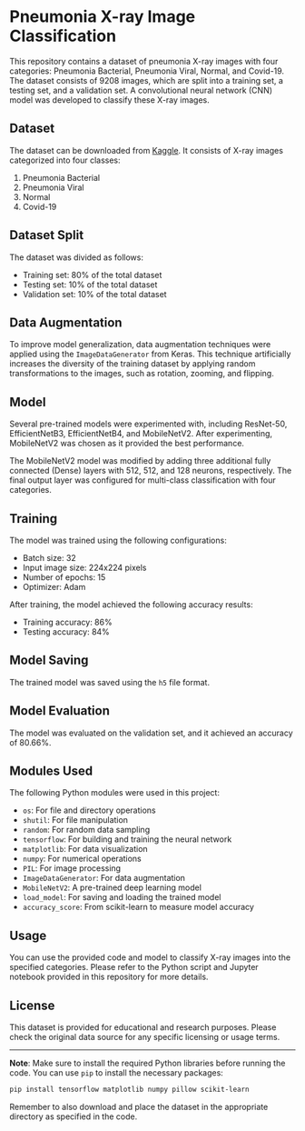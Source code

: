 # Pneumonia X-ray Image Classification

This repository contains a dataset of pneumonia X-ray images with four categories: Pneumonia Bacterial, Pneumonia Viral, Normal, and Covid-19. The dataset consists of 9208 images, which are split into a training set, a testing set, and a validation set. A convolutional neural network (CNN) model was developed to classify these X-ray images.

## Dataset

The dataset can be downloaded from [Kaggle](https://www.kaggle.com/datasets/artyomkolas/3-kinds-of-pneumonia). It consists of X-ray images categorized into four classes:

1. Pneumonia Bacterial
2. Pneumonia Viral
3. Normal
4. Covid-19

## Dataset Split
The dataset was divided as follows:
- Training set: 80% of the total dataset
- Testing set: 10% of the total dataset
- Validation set: 10% of the total dataset

## Data Augmentation
To improve model generalization, data augmentation techniques were applied using the `ImageDataGenerator` from Keras. This technique artificially increases the diversity of the training dataset by applying random transformations to the images, such as rotation, zooming, and flipping.

## Model
Several pre-trained models were experimented with, including ResNet-50, EfficientNetB3, EfficientNetB4, and MobileNetV2. After experimenting, MobileNetV2 was chosen as it provided the best performance.

The MobileNetV2 model was modified by adding three additional fully connected (Dense) layers with 512, 512, and 128 neurons, respectively. The final output layer was configured for multi-class classification with four categories.

## Training
The model was trained using the following configurations:
- Batch size: 32
- Input image size: 224x224 pixels
- Number of epochs: 15
- Optimizer: Adam

After training, the model achieved the following accuracy results:
- Training accuracy: 86%
- Testing accuracy: 84%

## Model Saving
The trained model was saved using the `h5` file format.

## Model Evaluation
The model was evaluated on the validation set, and it achieved an accuracy of 80.66%.

## Modules Used
The following Python modules were used in this project:
- `os`: For file and directory operations
- `shutil`: For file manipulation
- `random`: For random data sampling
- `tensorflow`: For building and training the neural network
- `matplotlib`: For data visualization
- `numpy`: For numerical operations
- `PIL`: For image processing
- `ImageDataGenerator`: For data augmentation
- `MobileNetV2`: A pre-trained deep learning model
- `load_model`: For saving and loading the trained model
- `accuracy_score`: From scikit-learn to measure model accuracy

## Usage
You can use the provided code and model to classify X-ray images into the specified categories. Please refer to the Python script and Jupyter notebook provided in this repository for more details.

## License
This dataset is provided for educational and research purposes. Please check the original data source for any specific licensing or usage terms.

---

**Note**: Make sure to install the required Python libraries before running the code. You can use `pip` to install the necessary packages:

```bash
pip install tensorflow matplotlib numpy pillow scikit-learn
```

Remember to also download and place the dataset in the appropriate directory as specified in the code.
